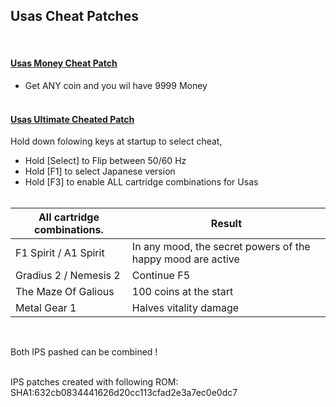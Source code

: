 ## Usas Cheat Patches  
<br>

#### <ins>Usas Money Cheat Patch</ins>
- Get ANY coin and you wil have 9999 Money
<br><br>

#### <ins>Usas Ultimate Cheated Patch</ins>
  Hold down folowing keys at startup to select cheat,
- Hold [Select] to Flip between 50/60 Hz
- Hold [F1]  to select Japanese version
- Hold [F3] to enable ALL cartridge combinations for Usas
<br><br>

| All cartridge combinations. | Result |
| ------------- | -------------|
| F1 Spirit / A1 Spirit | In any mood, the secret powers of the happy mood are active |
| Gradius 2 / Nemesis 2 | Continue F5 |
| The Maze Of Galious | 100 coins at the start |
| Metal Gear 1 | Halves vitality damage |

<br>

Both IPS pashed can be combined !  
<br>

IPS patches created with following ROM:  
SHA1:632cb0834441626d20cc113cfad2e3a7ec0e0dc7

